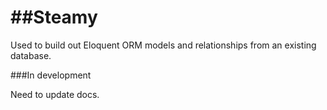 ##Steamy
=====

Used to build out Eloquent ORM models and relationships from an existing database.

###In development

Need to update docs.